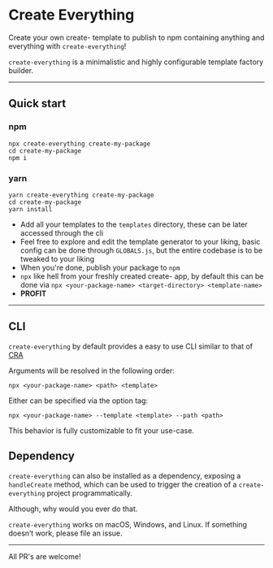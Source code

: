 # Create Everything

Create your own create- template to publish to npm containing anything and everything with `create-everything`!

`create-everything` is a minimalistic and highly configurable template factory builder.

---

## Quick start

### npm

```
npx create-everything create-my-package
cd create-my-package
npm i
```

### yarn

```
yarn create-everything create-my-package
cd create-my-package
yarn install
```

-   Add all your templates to the `templates` directory, these can be later accessed through the cli
-   Feel free to explore and edit the template generator to your liking, basic config can be done through `GLOBALS.js`, but the entire codebase is to be tweaked to your liking
-   When you're done, publish your package to `npm`
-   `npx` like hell from your freshly created create- app, by default this can be done via `npx <your-package-name> <target-directory> <template-name>`
-   **PROFIT**

---

## CLI

`create-everything` by default provides a easy to use CLI similar to that of [CRA](https://github.com/facebook/create-react-app)

Arguments will be resolved in the following order:

```
npx <your-package-name> <path> <template>
```

Either can be specified via the option tag:

```
npx <your-package-name> --template <template> --path <path>
```

This behavior is fully customizable to fit your use-case.

## Dependency

`create-everything` can also be installed as a dependency, exposing a `handleCreate` method, which can be used to trigger the creation of a `create-everything` project programmatically.

Although, why would you ever do that.

`create-everything` works on macOS, Windows, and Linux.
If something doesn’t work, please file an issue.

---

All PR's are welcome!
